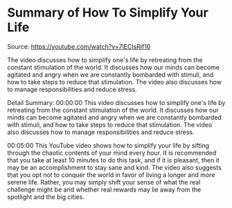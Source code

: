 # Summary of How To Simplify Your Life

Source: https://youtube.com/watch?v=7lECIsRif10

The video discusses how to simplify one's life by retreating from the constant stimulation of the world. It discusses how our minds can become agitated and angry when we are constantly bombarded with stimuli, and how to take steps to reduce that stimulation. The video also discusses how to manage responsibilities and reduce stress.

Detail Summary: 
00:00:00
This video discusses how to simplify one's life by retreating from the constant stimulation of the world. It discusses how our minds can become agitated and angry when we are constantly bombarded with stimuli, and how to take steps to reduce that stimulation. The video also discusses how to manage responsibilities and reduce stress.

00:05:00
This YouTube video shows how to simplify your life by sifting through the chaotic contents of your mind every hour. It is recommended that you take at least 10 minutes to do this task, and if it is pleasant, then it may be an accomplishment to stay sane and kind. The video also suggests that you opt not to conquer the world in favor of living a longer and more serene life. Rather, you may simply shift your sense of what the real challenge might be and whether real rewards may lie away from the spotlight and the big cities.

